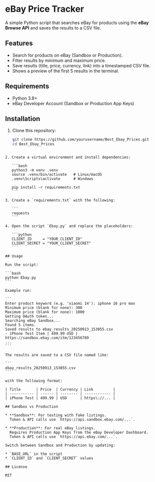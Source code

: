 # eBay Price Tracker

A simple Python script that searches eBay for products using the **eBay Browse API** and saves the results to a CSV file.

## Features
- Search for products on eBay (Sandbox or Production).
- Filter results by minimum and maximum price.
- Save results (title, price, currency, link) into a timestamped CSV file.
- Shows a preview of the first 5 results in the terminal.

## Requirements
- Python 3.8+
- eBay Developer Account (Sandbox or Production App Keys)

## Installation

1. Clone this repository:

   ```bash
   git clone https://github.com/yourusername/Best_Ebay_Prices.git
   cd Best_Ebay_Prices
````

2. Create a virtual environment and install dependencies:

   ```bash
   python3 -m venv .venv
   source .venv/bin/activate   # Linux/macOS
   .venv\Scripts\activate      # Windows

   pip install -r requirements.txt
   ```

3. Create a `requirements.txt` with the following:

   ```
   requests
   ```

4. Open the script `Ebay.py` and replace the placeholders:

   ```python
   CLIENT_ID     = "YOUR_CLIENT_ID"
   CLIENT_SECRET = "YOUR_CLIENT_SECRET"
   ```

## Usage

Run the script:

```bash
python Ebay.py
```

Example run:

```
Enter product keyword (e.g. 'xiaomi 14'): iphone 16 pro max
Minimum price (blank for none): 300
Maximum price (blank for none): 1000
Getting OAuth token...
Searching eBay Sandbox...
Found 5 items.
Saved results to ebay_results_20250913_153055.csv
- iPhone Test Item | 499.99 USD | https://sandbox.ebay.com/itm/123456789
...
```

The results are saved to a CSV file named like:

```
ebay_results_20250913_153055.csv
```

with the following format:

| Title       | Price  | Currency | Link         |
| ----------- | ------ | -------- | ------------ |
| iPhone Test | 499.99 | USD      | https\://... |

## Sandbox vs Production

* **Sandbox**: For testing with fake listings.
  Token & API calls use `https://api.sandbox.ebay.com/...`.

* **Production**: For real eBay listings.
  Requires Production App Keys from the eBay Developer Dashboard.
  Token & API calls use `https://api.ebay.com/...`.

Switch between Sandbox and Production by updating:

* `BASE_URL` in the script
* `CLIENT_ID` and `CLIENT_SECRET` values

## License

MIT


